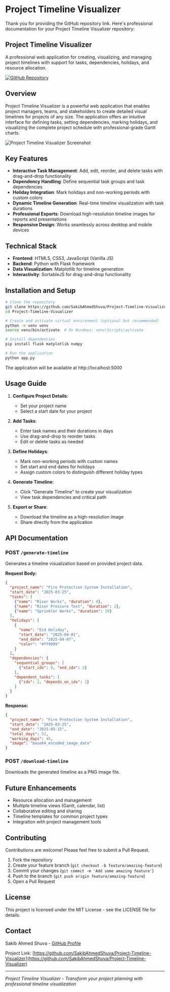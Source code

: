 # Project Timeline Visualizer

Thank you for providing the GitHub repository link. Here's professional documentation for your Project Timeline Visualizer repository:

## Project Timeline Visualizer

A professional web application for creating, visualizing, and managing project timelines with support for tasks, dependencies, holidays, and resource allocation.

[![GitHub Repository](https://img.shields.io/badge/GitHub-Repository-blue.svg)](https://github.com/SakibAhmedShuva/Project-Timeline-Visualizer)

## Overview

Project Timeline Visualizer is a powerful web application that enables project managers, teams, and stakeholders to create detailed visual timelines for projects of any size. The application offers an intuitive interface for defining tasks, setting dependencies, marking holidays, and visualizing the complete project schedule with professional-grade Gantt charts.

![Project Timeline Visualizer Screenshot](https://via.placeholder.com/800x400?text=Project+Timeline+Visualizer)

## Key Features

- **Interactive Task Management**: Add, edit, reorder, and delete tasks with drag-and-drop functionality
- **Dependency Handling**: Define sequential task groups and task dependencies
- **Holiday Integration**: Mark holidays and non-working periods with custom colors
- **Dynamic Timeline Generation**: Real-time timeline visualization with task durations
- **Professional Exports**: Download high-resolution timeline images for reports and presentations
- **Responsive Design**: Works seamlessly across desktop and mobile devices

## Technical Stack

- **Frontend**: HTML5, CSS3, JavaScript (Vanilla JS)
- **Backend**: Python with Flask framework
- **Data Visualization**: Matplotlib for timeline generation
- **Interactivity**: SortableJS for drag-and-drop functionality

## Installation and Setup

```bash
# Clone the repository
git clone https://github.com/SakibAhmedShuva/Project-Timeline-Visualizer.git
cd Project-Timeline-Visualizer

# Create and activate virtual environment (optional but recommended)
python -m venv venv
source venv/bin/activate  # On Windows: venv\Scripts\activate

# Install dependencies
pip install flask matplotlib numpy

# Run the application
python app.py
```

The application will be available at http://localhost:5000

## Usage Guide

1. **Configure Project Details**: 
   - Set your project name
   - Select a start date for your project

2. **Add Tasks**: 
   - Enter task names and their durations in days
   - Use drag-and-drop to reorder tasks
   - Edit or delete tasks as needed

3. **Define Holidays**: 
   - Mark non-working periods with custom names
   - Set start and end dates for holidays
   - Assign custom colors to distinguish different holiday types

4. **Generate Timeline**: 
   - Click "Generate Timeline" to create your visualization
   - View task dependencies and critical path

5. **Export or Share**: 
   - Download the timeline as a high-resolution image
   - Share directly from the application

## API Documentation

### POST `/generate-timeline`

Generates a timeline visualization based on provided project data.

**Request Body:**
```json
{
  "project_name": "Fire Protection System Installation",
  "start_date": "2025-03-25",
  "tasks": [
    {"name": "Riser Works", "duration": 8},
    {"name": "Riser Pressure Test", "duration": 2},
    {"name": "Sprinkler Works", "duration": 10}
  ],
  "holidays": [
    {
      "name": "Eid Holiday",
      "start_date": "2025-04-01",
      "end_date": "2025-04-07",
      "color": "#ff9999"
    }
  ],
  "dependencies": {
    "sequential_groups": [
      {"start_idx": 0, "end_idx": 2}
    ],
    "dependent_tasks": [
      {"idx": 2, "depends_on_idx": 1}
    ]
  }
}
```

**Response:**
```json
{
  "project_name": "Fire Protection System Installation",
  "start_date": "2025-03-25",
  "end_date": "2025-05-15",
  "total_days": 52,
  "working_days": 45,
  "image": "base64_encoded_image_data"
}
```

### POST `/download-timeline`

Downloads the generated timeline as a PNG image file.

## Future Enhancements

- Resource allocation and management
- Multiple timeline views (Gantt, calendar, list)
- Collaborative editing and sharing
- Timeline templates for common project types
- Integration with project management tools

## Contributing

Contributions are welcome! Please feel free to submit a Pull Request.

1. Fork the repository
2. Create your feature branch (`git checkout -b feature/amazing-feature`)
3. Commit your changes (`git commit -m 'Add some amazing feature'`)
4. Push to the branch (`git push origin feature/amazing-feature`)
5. Open a Pull Request

## License

This project is licensed under the MIT License - see the LICENSE file for details.

## Contact

Sakib Ahmed Shuva - [GitHub Profile](https://github.com/SakibAhmedShuva)

Project Link: [https://github.com/SakibAhmedShuva/Project-Timeline-Visualizer](https://github.com/SakibAhmedShuva/Project-Timeline-Visualizer)

---

*Project Timeline Visualizer - Transform your project planning with professional timeline visualization*
